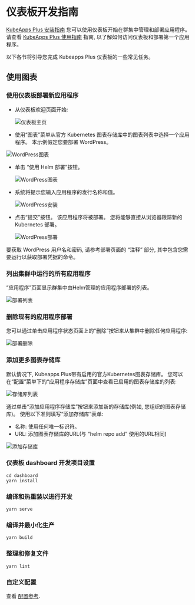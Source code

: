 # 仪表板开发指南

[KubeApps Plus 安装指南](../../chart/kubeapps/README.md) 您可以使用仪表板开始在群集中管理和部署应用程序。 请查看 [KubeApps Plus 使用指南](getting-started.md) 指南, 以了解如何访问仪表板和部署第一个应用程序。

以下各节将引导您完成 Kubeapps Plus 仪表板的一些常见任务。

## 使用图表

### 使用仪表板部署新应用程序

* 从仪表板欢迎页面开始: 

  ![仪表板主页](../docs/img/dashboard-login.png)

* 使用“图表”菜单从官方 Kubernetes 图表存储库中的图表列表中选择一个应用程序。 本示例假定您要部署 WordPress。

 ![WordPress图表](../docs/img/wordpress-search.png)
 
 - 单击 “使用 Helm 部署”按钮。
 
   ![WordPress图表](../docs/img/wordpress-chart.png)
 
 - 系统将提示您输入应用程序的发行名称和值。
 
   ![WordPress安装](../docs/img/wordpress-installation.png)
 
 - 点击“提交”按钮。 该应用程序将被部署。 您将能够直接从浏览器跟踪新的 Kubernetes 部署。
 
   ![WordPress部署](../docs/img/wordpress-deployment.png)
 
 要获取 WordPress 用户名和密码, 请参考部署页面的 “注释” 部分, 其中包含您需要运行以获取部署凭据的命令。

### 列出集群中运行的所有应用程序

“应用程序”页面显示群集中由Helm管理的应用程序部署的列表。

![部署列表](../docs/img/dashboard-deployments.png)

### 删除现有的应用程序部署

您可以通过单击应用程序状态页面上的“删除”按钮来从集群中删除任何应用程序: 

![部署删除](../docs/img/dashboard-delete-deployment.png)

### 添加更多图表存储库

默认情况下, Kubeapps Plus带有启用的官方Kubernetes图表存储库。 您可以在“配置”菜单下的“应用程序存储库”页面中查看已启用的图表存储库的列表: 

![存储库列表](../docs/img/dashboard-repos.png)

通过单击“添加应用程序存储库”按钮来添加新的存储库(例如, 您组织的图表存储库)。 使用以下准则填写“添加存储库”表单: 

* 名称: 使用任何唯一标识符。
* URL: 添加图表存储库的URL(与 “helm repo add” 使用的URL相同)

![添加存储库](../docs/img/dashboard-add-repo.png)

### 仪表板 dashboard 开发项目设置
```
cd dashboard
yarn install
```

### 编译和热重装以进行开发
```
yarn serve
```

### 编译并最小化生产
```
yarn build
```

### 整理和修复文件
```
yarn lint
```

### 自定义配置
查看 [配置参考](https://cli.vuejs.org/config/).
